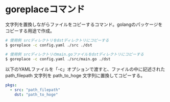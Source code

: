 # goreplaceコマンド

文字列を置換しながらファイルをコピーするコマンド。golangのパッケージをコピーする用途で作成。

```bash
# 使用例 srcディレクトリをdstディレクトリにコピーする
$ goreplace -c config.yaml ./src ./dst

# 使用例 srcディレクトリのmain.goファイルをdstディレクトリにコピーする
$ goreplace -c config.yaml ./src/main.go ./dst
```

以下のYAMLファイルを「-c」オプションで渡すと、ファイルの中に記述された path_filepath 文字列を path_to_hoge 文字列に置換してコピーする。

```yaml
pkgs:
  - src: "path_filepath"
    dst: "path_to_hoge"
```
